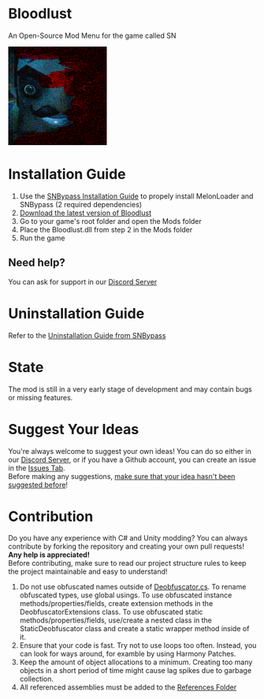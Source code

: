 # Bloodlust
An Open-Source Mod Menu for the game called SN

![Bloodlust](Media/Bloodlust.png)

# Installation Guide
1. Use the [SNBypass Installation Guide](https://github.com/NeighborGameModding/SNBypass/blob/main/README.md#how-to-properly-install-melonloader-onto-sn) to propely install MelonLoader and SNBypass (2 required dependencies)
2. [Download the latest version of Bloodlust](https://github.com/NeighborGameModding/SNBloodlust/releases/latest/download/SNBloodlust.dll)
3. Go to your game's root folder and open the Mods folder
4. Place the Bloodlust.dll from step 2 in the Mods folder
5. Run the game

## Need help?
You can ask for support in our [Discord Server](https://discord.gg/6G4u3GmkrJ)

# Uninstallation Guide
Refer to the [Uninstallation Guide from SNBypass](https://github.com/NeighborGameModding/SNBypass/blob/main/README.md#how-to-properly-remove-melonloader-from-sn)

# State
The mod is still in a very early stage of development and may contain bugs or missing features.

# Suggest Your Ideas
You're always welcome to suggest your own ideas! You can do so either in our [Discord Server](https://discord.gg/2gm2ajZ48y), or if you have a Github account, you can create an issue in the [Issues Tab](https://github.com/NeighborGameModding/SNBloodlust/issues).
<br>Before making any suggestions, [make sure that your idea hasn't been suggested before](https://github.com/orgs/NeighborGameModding/projects/1/views/1)!</br>

# Contribution
Do you have any experience with C# and Unity modding? You can always contribute by forking the repository and creating your own pull requests! **Any help is appreciated!**
<br>Before contributing, make sure to read our project structure rules to keep the project maintainable and easy to understand!</br>

1. Do not use obfuscated names outside of [Deobfuscator.cs](Bloodlust/Deobfuscation/Deobfuscator.cs). To rename obfuscated types, use global usings. To use obfuscated instance methods/properties/fields, create extension methods in the DeobfuscatorExtensions class. To use obfuscated static methods/properties/fields, use/create a nested class in the StaticDeobfuscator class and create a static wrapper method inside of it.
2. Ensure that your code is fast. Try not to use loops too often. Instead, you can look for ways around, for examble by using Harmony Patches.
3. Keep the amount of object allocations to a minimum. Creating too many objects in a short period of time might cause lag spikes due to garbage collection.
4. All referenced assemblies must be added to the [References Folder](Bloodlust/References)
